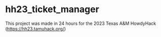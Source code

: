 # hh23_ticket_manager
This project was made in 24 hours for the 2023 Texas A&M HowdyHack (https://hh23.tamuhack.org/)
